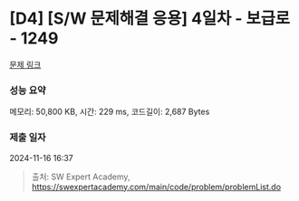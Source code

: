 # [D4] [S/W 문제해결 응용] 4일차 - 보급로 - 1249 

[문제 링크](https://swexpertacademy.com/main/code/problem/problemDetail.do?contestProbId=AV15QRX6APsCFAYD) 

### 성능 요약

메모리: 50,800 KB, 시간: 229 ms, 코드길이: 2,687 Bytes

### 제출 일자

2024-11-16 16:37



> 출처: SW Expert Academy, https://swexpertacademy.com/main/code/problem/problemList.do
